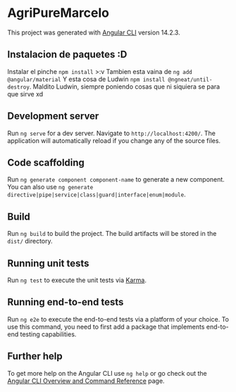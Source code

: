 # AgriPureMarcelo

This project was generated with [Angular CLI](https://github.com/angular/angular-cli) version 14.2.3.

## Instalacion de paquetes :D

Instalar el pinche `npm install` >:v
Tambien esta vaina de `ng add @angular/material`
Y esta cosa de Ludwin `npm install @ngneat/until-destroy`. Maldito Ludwin, siempre poniendo cosas que ni siquiera se para que sirve xd

## Development server

Run `ng serve` for a dev server. Navigate to `http://localhost:4200/`. The application will automatically reload if you change any of the source files.

## Code scaffolding

Run `ng generate component component-name` to generate a new component. You can also use `ng generate directive|pipe|service|class|guard|interface|enum|module`.

## Build

Run `ng build` to build the project. The build artifacts will be stored in the `dist/` directory.

## Running unit tests

Run `ng test` to execute the unit tests via [Karma](https://karma-runner.github.io).

## Running end-to-end tests

Run `ng e2e` to execute the end-to-end tests via a platform of your choice. To use this command, you need to first add a package that implements end-to-end testing capabilities.

## Further help

To get more help on the Angular CLI use `ng help` or go check out the [Angular CLI Overview and Command Reference](https://angular.io/cli) page.
